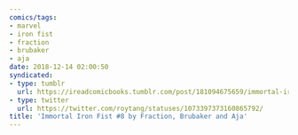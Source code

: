 ```yaml
---
comics/tags:
- marvel
- iron fist
- fraction
- brubaker
- aja
date: 2018-12-14 02:00:50
syndicated:
- type: tumblr
  url: https://ireadcomicbooks.tumblr.com/post/181094675659/immortal-iron-fist-8-by-fraction-brubaker-and
- type: twitter
  url: https://twitter.com/roytang/statuses/1073397373160865792/
title: 'Immortal Iron Fist #8 by Fraction, Brubaker and Aja'
---
```


